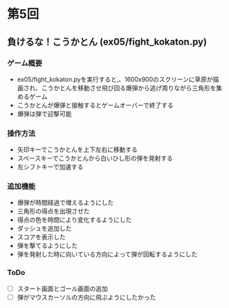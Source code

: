 # 第5回
## 負けるな！こうかとん (ex05/fight_kokaton.py)
### ゲーム概要
- ex05/fight_kokaton.pyを実行すると,、1600x900のスクリーンに草原が描画され、こうかとんを移動させ飛び回る爆弾から逃げ周りながら三角形を集めるゲーム
- こうかとんが爆弾と接触するとゲームオーバーで終了する
- 爆弾は弾で迎撃可能
### 操作方法
- 矢印キーでこうかとんを上下左右に移動する
- スペースキーでこうかとんから白いひし形の弾を発射する
- 左シフトキーで加速する
### 追加機能
- 爆弾が時間経過で増えるようにした
- 三角形の得点を出現させた
- 得点の色を時間により変化するようにした
- ダッシュを追加した
- スコアを表示した
- 弾を撃てるようにした
- 弾を発射した時に向いている方向によって弾が回転するようにした
### ToDo
- [ ] スタート画面とゴール画面の追加
- [ ] 弾がマウスカーソルの方向に飛ぶようにしたかった